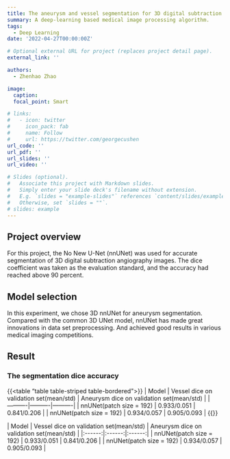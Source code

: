 ```yaml
---
title: The aneurysm and vessel segmentation for 3D digital subtraction angiography images
summary: A deep-learning based medical image processing algorithm.
tags:
  - Deep Learning
date: '2022-04-27T00:00:00Z'

# Optional external URL for project (replaces project detail page).
external_link: ''

authors:
  - Zhenhao Zhao

image:
  caption: 
  focal_point: Smart

# links:
#   - icon: twitter
#     icon_pack: fab
#     name: Follow
#     url: https://twitter.com/georgecushen
url_code: ''
url_pdf: ''
url_slides: ''
url_video: ''

# Slides (optional).
#   Associate this project with Markdown slides.
#   Simply enter your slide deck's filename without extension.
#   E.g. `slides = "example-slides"` references `content/slides/example-slides.md`.
#   Otherwise, set `slides = ""`.
# slides: example
---
```


## Project overview
For this project, the No New U-Net (nnUNet) was used for accurate segmentation of 3D digital subtraction angiography images. The dice coefficient was taken as the evaluation standard, and the accuracy had reached above 90 percent. 

## Model selection
In this experiment, we chose 3D nnUNet for aneurysm segmentation. Compared with the common 3D UNet model, nnUNet has made great innovations in data set preprocessing. And achieved good results in various medical imaging competitions.

## Result
### The segmentation dice accuracy
{{<table “table table-striped table-bordered">}}
| Model | Vessel dice on validation set(mean/std) | Aneurysm dice on validation set(mean/std) |
|———-|———-|———-|
| nnUNet(patch size = 192) | 0.933/0.051 | 0.841/0.206 |
| nnUNet(patch size = 192) | 0.934/0.057 | 0.905/0.093 |
{{</table>}}

<div class="table">
| Model | Vessel dice on validation set(mean/std) | Aneurysm dice on validation set(mean/std) |
|:------:|:------:|:------:|
| nnUNet(patch size = 192) | 0.933/0.051 | 0.841/0.206 |
| nnUNet(patch size = 192) | 0.934/0.057 | 0.905/0.093 |
</div>
